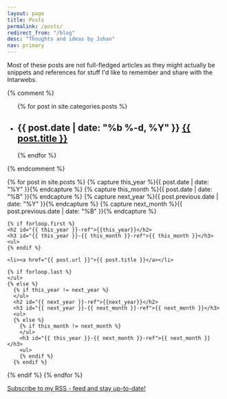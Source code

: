 ```yaml
---
layout: page
title: Posts
permalink: /posts/
redirect_from: "/blog"
desc: "Thoughts and ideas by Johan"
nav: primary
---
```


Most of these posts are not full-fledged articles as they might actually be snippets and references for stuff I'd like to remember and share with the Intarwebs.

<div role="blog">

  {% comment %}
  <!-- http://stackoverflow.com/a/19104574 -->
  <ul class="post-list">
  {% for post in site.categories.posts %}
    <li>
      <h2>
        <span class="post-meta">{{ post.date | date: "%b %-d, %Y" }}</span>
        <a class="post-link" href="{{ post.url | prepend: site.baseurl }}"{% if post.lang != null %} lang="{{ post.lang }}"{% endif %}>{{ post.title }}</a>
      </h2>
    </li>
  {% endfor %}
  </ul>
  {% endcomment %}
  
  {% for post in site.posts  %}
    {% capture this_year %}{{ post.date | date: "%Y" }}{% endcapture %}
    {% capture this_month %}{{ post.date | date: "%B" }}{% endcapture %}
    {% capture next_year %}{{ post.previous.date | date: "%Y" }}{% endcapture %}
    {% capture next_month %}{{ post.previous.date | date: "%B" }}{% endcapture %}

    {% if forloop.first %}
    <h2 id="{{ this_year }}-ref">{{this_year}}</h2>
    <h3 id="{{ this_year }}-{{ this_month }}-ref">{{ this_month }}</h3>
    <ul>
    {% endif %}

    <li><a href="{{ post.url }}">{{ post.title }}</a></li>

    {% if forloop.last %}
    </ul>
    {% else %}
      {% if this_year != next_year %}
      </ul>
      <h2 id="{{ next_year }}-ref">{{next_year}}</h2>
      <h3 id="{{ next_year }}-{{ next_month }}-ref">{{ next_month }}</h3>
      <ul>
      {% else %}
        {% if this_month != next_month %}
        </ul>
        <h3 id="{{ this_year }}-{{ next_month }}-ref">{{ next_month }}</h3>
        <ul>
        {% endif %}
      {% endif %}
  {% endif %}
{% endfor %}

  <p class="rss-subscribe"><a href="{{ "/feed.xml" | prepend: site.baseurl }}">Subscribe to my RSS - feed and stay up-to-date!</a></p>

</div>
